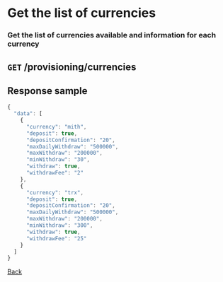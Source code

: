 # Get the list of currencies

### Get the list of currencies available and information for each currency

## `GET` /provisioning/currencies

## Response sample

```javascript
{
  "data": [
    {
      "currency": "mith",
      "deposit": true,
      "depositConfirmation": "20",
      "maxDailyWithdraw": "500000",
      "maxWithdraw": "200000",
      "minWithdraw": "30",
      "withdraw": true,
      "withdrawFee": "2"
    },
    {
      "currency": "trx",
      "deposit": true,
      "depositConfirmation": "20",
      "maxDailyWithdraw": "500000",
      "maxWithdraw": "200000",
      "minWithdraw": "300",
      "withdraw": true,
      "withdrawFee": "25"
    }
  ]
}
```

[Back](../rest.md)

